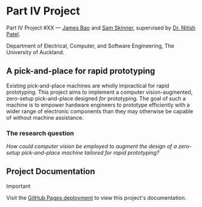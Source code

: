 # Part IV Project

Part IV Project #XX — [James Bao](https://) and [Sam Skinner](https://www.linkedin.com/in/sam-skinner-752347224/), supervised by [Dr. Nitish Patel](https://profiles.auckland.ac.nz/nd-patel).

Department of Electrical, Computer, and Software Engineering, The University of Auckland.

## A pick-and-place for rapid prototyping

Existing pick-and-place machines are wholly impractical for rapid prototyping. This project aims to implement a computer vision-augmented, zero-setup pick-and-place designed *for* prototyping. The goal of such a machine is to empower hardware engineers to prototype efficiently with a wider range of electronic components than they may otherwise be capable of without machine assistance.

### The research question

*How could computer vision be employed to augment the design of a zero-setup pick-and-place machine tailored for rapid prototyping?*

## Project Documentation

> [!important]
> Visit the [GitHub Pages deployment](https://docs.jamesnzl.xyz/p4p) to view this project's documentation.
